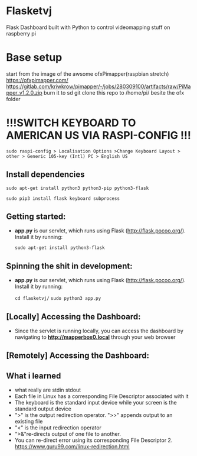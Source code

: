 # Flasketvj

Flask Dashboard built with Python to control videomapping stuff on raspberry pi

# Base setup

start from the image of the awsome ofxPimapper(raspbian stretch)
https://ofxpimapper.com/
https://gitlab.com/kriwkrow/pimapper/-/jobs/280309100/artifacts/raw/PiMapper_v1.2.0.zip
burn it to sd
git clone this repo to /home/pi/ besite the ofx folder

# !!!SWITCH KEYBOARD TO AMERICAN US VIA RASPI-CONFIG !!!

`sudo raspi-config > Localisation Options >Change Keyboard Layout > other > Generic 105-key (Intl) PC > English US`

## Install dependencies

`sudo apt-get install python3 python3-pip python3-flask`

`sudo pip3 install flask keyboard subprocess`

## Getting started:

- **app.py** is our servlet, which runs using Flask (http://flask.pocoo.org/). Install it by running:

  `sudo apt-get install python3-flask`

## Spinning the shit in development:

- **app.py** is our servlet, which runs using Flask (http://flask.pocoo.org/). Install it by running:

  `cd flasketvj/`
  `sudo python3 app.py`

<!-- ## Starting the servlet: ##
* change to the **rpi-status-monitor** directory
* From the command line:

  `sudo python3 app.py`
* My servlet is running through crontab on my raspberry pi. It runs the program every time the rpi restarts.
  For info on how to set up crontab, follow this link: https://www.raspberrypi.org/documentation/linux/usage/cron.md

  `@reboot sudo python3 rpi-status-monitor/app.py &` -->

## [Locally] Accessing the Dashboard:

- Since the servlet is running locally, you can access the dashboard by navigating to **http://mapperbox0.local** through your web browser

## [Remotely] Accessing the Dashboard:

## What i learned

- what really are stdin stdout
- Each file in Linux has a corresponding File Descriptor associated with it
- The keyboard is the standard input device while your screen is the standard output device
- ">" is the output redirection operator. ">>" appends output to an existing file
- "<" is the input redirection operator
- ">&"re-directs output of one file to another.
- You can re-direct error using its corresponding File Descriptor 2.
  https://www.guru99.com/linux-redirection.html
